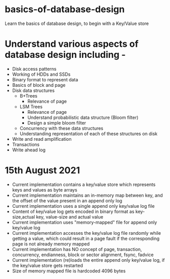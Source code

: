 # basics-of-database-design
Learn the basics of database design, to begin with a Key/Value store

# Understand various aspects of database design including - 
+ Disk access patterns
+ Working of HDDs and SSDs
+ Binary format to represent data
+ Basics of block and page
+ Disk data structures
  + B+Trees
      + Relevance of page
  + LSM Trees
      + Relevance of page
      + Understand probabilistic data structure (Bloom filter)
      + Design a simple bloom filter
  + Concurrency with these data structures
  + Understanding representation of each of these structures on disk
+ Write and read amplification
+ Transactions
+ Write ahead log

# 15th August 2021
+ Current implementation contains a key/value store which represents keys and values as byte arrays
+ Current implementation maintains an in-memory map between key, and the offset of the value present in an append only log
+ Current implementation uses a single append only key/value log file
+ Content of key/value log gets encoded in binary format as key-size,actual key, value-size and actual value
+ Current implementation uses "memory-mapped" file for append only key/value log
+ Current implementation accesses the key/value log file randomly while getting a value, which could result in a page fault if the corresponding page is not already memory mapped
+ Current implementation has NO concept of page, transaction, concurrency, endianness, block or sector alignment, fsync, fadvice
+ Current implementation (re)loads the entire append only key/value log, if the key/value store gets restarted
+ Size of memory mapped file is hardcoded 4096 bytes
